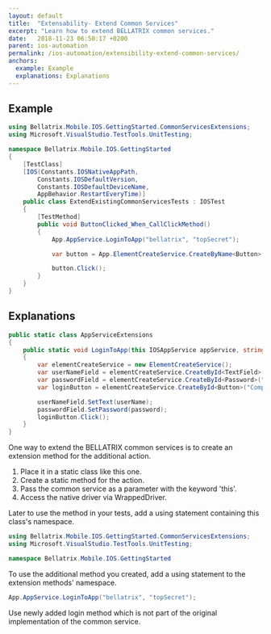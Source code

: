 ```yaml
---
layout: default
title:  "Extensability- Extend Common Services"
excerpt: "Learn how to extend BELLATRIX common services."
date:   2018-11-23 06:50:17 +0200
parent: ios-automation
permalink: /ios-automation/extensibility-extend-common-services/
anchors:
  example: Example
  explanations: Explanations
---
```

Example
-------
```csharp
using Bellatrix.Mobile.IOS.GettingStarted.CommonServicesExtensions;
using Microsoft.VisualStudio.TestTools.UnitTesting;

namespace Bellatrix.Mobile.IOS.GettingStarted
{
    [TestClass]
    [IOS(Constants.IOSNativeAppPath,
        Constants.IOSDefaultVersion,
        Constants.IOSDefaultDeviceName,
        AppBehavior.RestartEveryTime)]
    public class ExtendExistingCommonServicesTests : IOSTest
    {
        [TestMethod]
        public void ButtonClicked_When_CallClickMethod()
        {
            App.AppService.LoginToApp("bellatrix", "topSecret");

            var button = App.ElementCreateService.CreateByName<Button>("ComputeSumButton");

            button.Click();
        }
    }
}
```

Explanations
------------
```csharp
public static class AppServiceExtensions
{
    public static void LoginToApp(this IOSAppService appService, string userName, string password)
    {
        var elementCreateService = new ElementCreateService();
        var userNameField = elementCreateService.CreateById<TextField>("IntegerA");
        var passwordField = elementCreateService.CreateById<Password>("IntegerB");
        var loginButton = elementCreateService.CreateById<Button>("ComputeSumButton");

        userNameField.SetText(userName);
        passwordField.SetPassword(password);
        loginButton.Click();
    }
}
```
One way to extend the BELLATRIX common services is to create an extension method for the additional action.
1. Place it in a static class like this one.
2. Create a static method for the action.
3. Pass the common service as a parameter with the keyword 'this'.
4. Access the native driver via WrappedDriver.

Later to use the method in your tests, add a using statement containing this class's namespace.
```csharp
using Bellatrix.Mobile.IOS.GettingStarted.CommonServicesExtensions;
using Microsoft.VisualStudio.TestTools.UnitTesting;

namespace Bellatrix.Mobile.IOS.GettingStarted
```
To use the additional method you created, add a using statement to the extension methods' namespace.
```csharp
App.AppService.LoginToApp("bellatrix", "topSecret");
```
Use newly added login method which is not part of the original implementation of the common service.